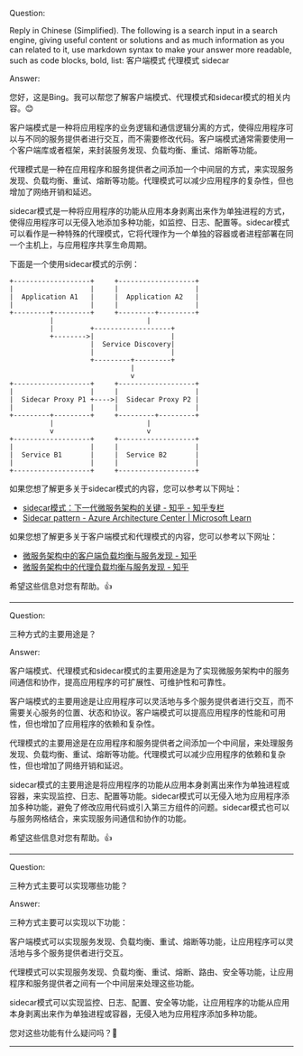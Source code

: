 Question:

Reply in Chinese (Simplified).
The following is a search input in a search engine, giving useful content or solutions and as much information as you can related to it, use markdown syntax to make your answer more readable, such as code blocks, bold, list:
客户端模式 代理模式 sidecar

Answer:

您好，这是Bing。我可以帮您了解客户端模式、代理模式和sidecar模式的相关内容。😊

客户端模式是一种将应用程序的业务逻辑和通信逻辑分离的方式，使得应用程序可以与不同的服务提供者进行交互，而不需要修改代码。客户端模式通常需要使用一个客户端库或者框架，来封装服务发现、负载均衡、重试、熔断等功能。

代理模式是一种在应用程序和服务提供者之间添加一个中间层的方式，来实现服务发现、负载均衡、重试、熔断等功能。代理模式可以减少应用程序的复杂性，但也增加了网络开销和延迟。

sidecar模式是一种将应用程序的功能从应用本身剥离出来作为单独进程的方式，使得应用程序可以无侵入地添加多种功能，如监控、日志、配置等。sidecar模式可以看作是一种特殊的代理模式，它将代理作为一个单独的容器或者进程部署在同一个主机上，与应用程序共享生命周期。

下面是一个使用sidecar模式的示例：

```
+-------------------+     +-------------------+
|                   |     |                   |
|  Application A1   |     |  Application A2   |
|                   |     |                   |
+---------+---------+     +---------+---------+
          |                       |
          |         +-------------------+
          +-------->|                   |
                    |  Service Discovery|
                    |                   |
                    +---------+---------+
                              |
                              v
+-------------------+     +-------------------+
|                   |     |                   |
|  Sidecar Proxy P1 +---->|  Sidecar Proxy P2 |
|                   |     |                   |
+---------+---------+     +---------+---------+
          |                       |
          v                       v
+-------------------+     +-------------------+
|                   |     |                   |
|  Service B1       |     |  Service B2       |
|                   |     |                   |
+-------------------+     +-------------------+
```

如果您想了解更多关于sidecar模式的内容，您可以参考以下网址：

- [sidecar模式：下一代微服务架构的关键 - 知乎 - 知乎专栏](https://zhuanlan.zhihu.com/p/40854123)
- [Sidecar pattern - Azure Architecture Center | Microsoft Learn](https://learn.microsoft.com/en-us/azure/architecture/patterns/sidecar)

如果您想了解更多关于客户端模式和代理模式的内容，您可以参考以下网址：

- [微服务架构中的客户端负载均衡与服务发现 - 知乎](https://zhuanlan.zhihu.com/p/146049370)
- [微服务架构中的代理负载均衡与服务发现 - 知乎](https://zhuanlan.zhihu.com/p/146049370)

希望这些信息对您有帮助。👍


<hr/>

Question:

三种方式的主要用途是？

Answer:

客户端模式、代理模式和sidecar模式的主要用途是为了实现微服务架构中的服务间通信和协作，提高应用程序的可扩展性、可维护性和可靠性。

客户端模式的主要用途是让应用程序可以灵活地与多个服务提供者进行交互，而不需要关心服务的位置、状态和协议。客户端模式可以提高应用程序的性能和可用性，但也增加了应用程序的依赖和复杂性。

代理模式的主要用途是在应用程序和服务提供者之间添加一个中间层，来处理服务发现、负载均衡、重试、熔断等功能。代理模式可以减少应用程序的依赖和复杂性，但也增加了网络开销和延迟。

sidecar模式的主要用途是将应用程序的功能从应用本身剥离出来作为单独进程或容器，来实现监控、日志、配置等功能。sidecar模式可以无侵入地为应用程序添加多种功能，避免了修改应用代码或引入第三方组件的问题。sidecar模式也可以与服务网格结合，来实现服务间通信和协作的功能。

希望这些信息对您有帮助。👍


<hr/>

Question:

三种方式主要可以实现哪些功能？

Answer:

三种方式主要可以实现以下功能：

客户端模式可以实现服务发现、负载均衡、重试、熔断等功能，让应用程序可以灵活地与多个服务提供者进行交互。

代理模式可以实现服务发现、负载均衡、重试、熔断、路由、安全等功能，让应用程序和服务提供者之间有一个中间层来处理这些功能。

sidecar模式可以实现监控、日志、配置、安全等功能，让应用程序的功能从应用本身剥离出来作为单独进程或容器，无侵入地为应用程序添加多种功能。 

您对这些功能有什么疑问吗？🤔


<hr/>

